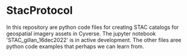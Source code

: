 # StacProtocol
In this repository are python code files for creating STAC catalogs for geospatial imagery assets in Cyverse. The jupyter notebook 'STAC_gillan_16dec2022' is in active development. The other files aree python code examples that perhaps we can learn from. 
